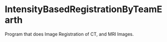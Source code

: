 # IntensityBasedRegistrationByTeamEarth
Program that does Image Registration of CT, and MRI Images.
